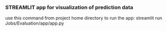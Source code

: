 ### STREAMLIT app for visualization of prediction data

use this command from project home directory to run the app:
streamlit run Jobs/Evaluation/app/app.py